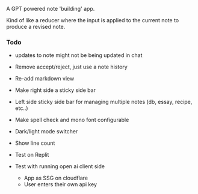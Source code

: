 A GPT powered note 'building' app.

Kind of like a reducer where the input is applied to the current note to produce a revised note.

### Todo 

- updates to note might not be being updated in chat

- Remove accept/reject, just use a note history

- Re-add markdown view

- Make right side a sticky side bar

- Left side sticky side bar for managing multiple notes (db, essay, recipe, etc..)

- Make spell check and mono font configurable 

- Dark/light mode switcher

- Show line count

- Test on Replit

- Test with running open ai client side
    - App as SSG on cloudflare
    - User enters their own api key

